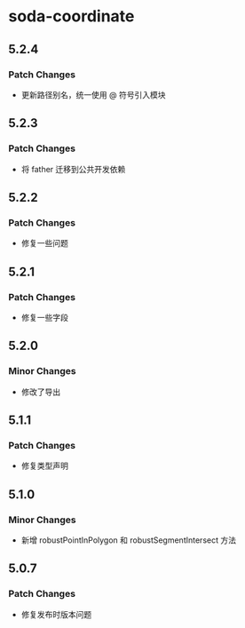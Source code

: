 # soda-coordinate

## 5.2.4

### Patch Changes

-   更新路径别名，统一使用 @ 符号引入模块

## 5.2.3

### Patch Changes

-   将 father 迁移到公共开发依赖

## 5.2.2

### Patch Changes

-   修复一些问题

## 5.2.1

### Patch Changes

-   修复一些字段

## 5.2.0

### Minor Changes

-   修改了导出

## 5.1.1

### Patch Changes

-   修复类型声明

## 5.1.0

### Minor Changes

-   新增 robustPointInPolygon 和 robustSegmentIntersect 方法

## 5.0.7

### Patch Changes

-   修复发布时版本问题
